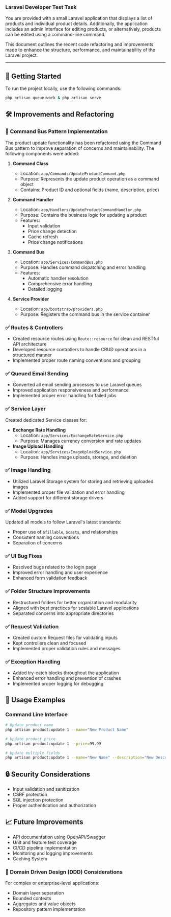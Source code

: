 ### Laravel Developer Test Task

You are provided with a small Laravel application that displays a list of products and individual product details. Additionally, the application includes an admin interface for editing products, or alternatively, products can be edited using a command-line command.

This document outlines the recent code refactoring and improvements made to enhance the structure, performance, and maintainability of the Laravel project.

---

## 🚀 Getting Started

To run the project locally, use the following commands:

```bash
php artisan queue:work & php artisan serve
```

## 🛠️ Improvements and Refactoring

### 🔄 Command Bus Pattern Implementation
The product update functionality has been refactored using the Command Bus pattern to improve separation of concerns and maintainability. The following components were added:

1. **Command Class**
   - Location: `app/Commands/UpdateProductCommand.php`
   - Purpose: Represents the update product operation as a command object
   - Contains: Product ID and optional fields (name, description, price)

2. **Command Handler**
   - Location: `app/Handlers/UpdateProductCommandHandler.php`
   - Purpose: Contains the business logic for updating a product
   - Features:
     - Input validation
     - Price change detection
     - Cache refresh
     - Price change notifications

3. **Command Bus**
   - Location: `app/Services/CommandBus.php`
   - Purpose: Handles command dispatching and error handling
   - Features:
     - Automatic handler resolution
     - Comprehensive error handling
     - Detailed logging

4. **Service Provider**
   - Location: `app/bootstrap/providers.php`
   - Purpose: Registers the command bus in the service container

### ✅ Routes & Controllers
- Created resource routes using `Route::resource` for clean and RESTful API architecture
- Developed resource controllers to handle CRUD operations in a structured manner
- Implemented proper route naming conventions and grouping

### ✅ Queued Email Sending
- Converted all email sending processes to use Laravel queues
- Improved application responsiveness and performance
- Implemented proper error handling for failed jobs

### ✅ Service Layer
Created dedicated Service classes for:
- **Exchange Rate Handling**
  - Location: `app/Services/ExchangeRateService.php`
  - Purpose: Manages currency conversion and rate updates
- **Image Upload Handling**
  - Location: `app/Services/ImageUploadService.php`
  - Purpose: Handles image uploads, storage, and deletion

### ✅ Image Handling
- Utilized Laravel Storage system for storing and retrieving uploaded images
- Implemented proper file validation and error handling
- Added support for different storage drivers

### ✅ Model Upgrades
Updated all models to follow Laravel's latest standards:
- Proper use of `$fillable`, `$casts`, and relationships
- Consistent naming conventions
- Separation of concerns

### ✅ UI Bug Fixes
- Resolved bugs related to the login page
- Improved error handling and user experience
- Enhanced form validation feedback

### ✅ Folder Structure Improvements
- Restructured folders for better organization and modularity
- Aligned with best practices for scalable Laravel applications
- Separated concerns into appropriate directories

### ✅ Request Validation
- Created custom Request files for validating inputs
- Kept controllers clean and focused
- Implemented proper validation rules and messages

### ✅ Exception Handling
- Added try-catch blocks throughout the application
- Enhanced error handling and prevention of crashes
- Implemented proper logging for debugging


## 📝 Usage Examples

### Command Line Interface
```bash
# Update product name
php artisan product:update 1 --name="New Product Name"

# Update product price
php artisan product:update 1 --price=99.99

# Update multiple fields
php artisan product:update 1 --name="New Name" --description="New Description" --price=99.99
```

## 🔒 Security Considerations
- Input validation and sanitization
- CSRF protection
- SQL injection protection
- Proper authentication and authorization

## 📈 Future Improvements
- API documentation using OpenAPI/Swagger
- Unit and feature test coverage
- CI/CD pipeline implementation
- Monitoring and logging improvements
- Caching System

### 🔄 Domain Driven Design (DDD) Considerations
For complex or enterprise-level applications:
- Domain layer separation
- Bounded contexts
- Aggregates and value objects
- Repository pattern implementation
